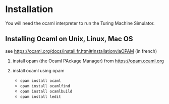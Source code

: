 # Installation 

You will need the ocaml interpreter to run the Turing Machine Simulator.

## Installing Ocaml on Unix, Linux, Mac OS

see https://ocaml.org/docs/install.fr.html#InstallationviaOPAM (in french)

1. install opam (the Ocaml PAckage Manager) from https://opam.ocaml.org

2. install ocaml using opam
   
    - ``opam install ocaml``
    - ``opam install ocamlfind``
    - ``opam install ocamlbuild``
    - ``opam install ledit``

